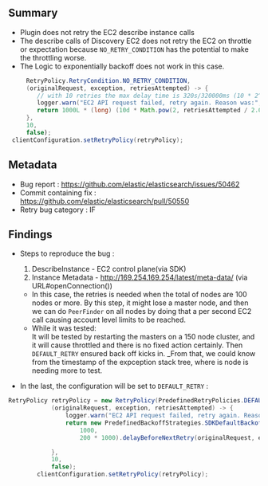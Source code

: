 ## Summary

* Plugin does not retry the EC2 describe instance calls
* The describe calls of Discovery EC2 does not retry the EC2 on throttle or expectation because `NO_RETRY_CONDITION` has the potential to make the throttling worse.
* The Logic to exponentially backoff does not work in this case.<br>

```java
     RetryPolicy.RetryCondition.NO_RETRY_CONDITION, 
     (originalRequest, exception, retriesAttempted) -> { 
        // with 10 retries the max delay time is 320s/320000ms (10 * 2^5 * 1 * 1000) 
        logger.warn("EC2 API request failed, retry again. Reason was:", exception); 
        return 1000L * (long) (10d * Math.pow(2, retriesAttempted / 2.0d) * (1.0d + rand.nextDouble())); 
     }, 
     10, 
     false); 
 clientConfiguration.setRetryPolicy(retryPolicy); 
```

## Metadata

* Bug report :  <https://github.com/elastic/elasticsearch/issues/50462>
* Commit containing fix : <https://github.com/elastic/elasticsearch/pull/50550>
* Retry bug category : IF

## Findings

* Steps to reproduce the bug :<br>
    1. DescribeInstance - EC2 control plane(via SDK)<br>
    2. Instance Metadata - <http://169.254.169.254/latest/meta-data/> (via URL#openConnection())
    - In this case, the retries is needed when the total of nodes are 100 nodes or more. By this step, it might lose a master node, and then we can do `PeerFinder` on all nodes by doing that a per second EC2 call causing account level limits to be reached.<br>
    - While it was tested:<br>
        It will be tested by restarting the masters on a 150 node cluster, and it will cause throttled and there is no fixed action certainly. Then `DEFAULT_RETRY` ensured back off kicks in.
        _From that, we could know from the timestamp of the expception stack tree, where is node is needing more to test.

* In the last, the configuration will be set to `DEFAULT_RETRY` :

```java
RetryPolicy retryPolicy = new RetryPolicy(PredefinedRetryPolicies.DEFAULT_RETRY_CONDITION,
            (originalRequest, exception, retriesAttempted) -> {
                logger.warn("EC2 API request failed, retry again. Reason was:", exception);
                return new PredefinedBackoffStrategies.SDKDefaultBackoffStrategy(500,
                    1000,
                    200 * 1000).delayBeforeNextRetry(originalRequest, exception, retriesAttempted);

            },
            10,
            false);
        clientConfiguration.setRetryPolicy(retryPolicy);
```
